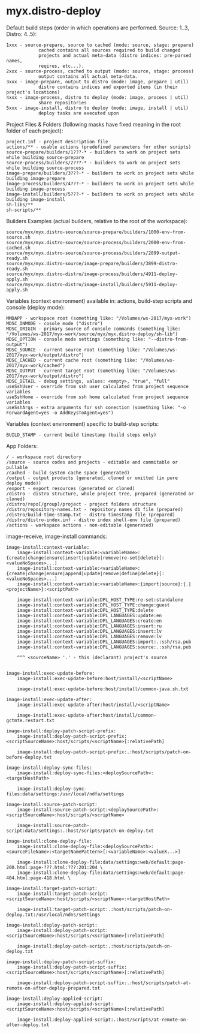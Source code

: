 # myx.distro-deploy

Default build steps (order in which operations are performed. Source: 1..3, Distro: 4..5):

	1xxx - source-prepare, source to cached (mode: source, stage: prepare) 
				cached contains all sources required to build changed 
				projects and actual meta-data (distro indices: pre-parsed names, 
				reqires, etc...).
	2xxx - source-process, cached to output (mode: source, stage: process)
				output contains all actual meta-data.
	3xxx - image-prepare, output to distro (mode: image, prepare | util)
				distro contains indices and exported items (in their project's locations)
	4xxx - image-process, distro to deploy (mode: image, process | util)
				share repositories
	5xxx - image-install, distro to deploy (mode: image, install | util)
				deploy tasks are executed upon


Project Files & Folders (following masks have fixed meaning in the root folder of each project):

	project.inf - project description file
	actions/** - usable actions (predefined parameters for other scripts)
	source-prepare/builders/1???-* - builders to work on project sets while building source-prepare
	source-process/builders/2???-* - builders to work on project sets while building source-process
	image-prepare/builders/3???-* - builders to work on project sets while building image-prepare
	image-process/builders/4???-* - builders to work on project sets while building image-process
	image-install/builders/5???-* - builders to work on project sets while building image-install
	sh-libs/**
	sh-scripts/**

Builders Examples (actual builders, relative to the root of the workspace):

	source/myx/myx.distro-source/source-prepare/builders/1000-env-from-source.sh
	source/myx/myx.distro-source/source-process/builders/2000-env-from-cached.sh
	source/myx/myx.distro-source/source-process/builders/2899-output-ready.sh
	source/myx/myx.distro-source/image-prepare/builders/3899-distro-ready.sh
	source/myx/myx.distro-distro/image-process/builders/4911-deploy-apply.sh
	source/myx/myx.distro-distro/image-install/builders/5911-deploy-apply.sh

Variables (context environment) available in: actions, build-step scripts and console (deploy mode):

	MMDAPP - workspace root (something like: "/Volumes/ws-2017/myx-work")
	MDSC_INMODE - cosole mode ("distro")
	MDSC_ORIGIN - primary source of console commands (something like: "/Volumes/ws-2017/myx-work/source/myx/myx.distro-deploy/sh-lib")
	MDSC_OPTION - console mode settings (something like: "--distro-from-output")
	MDSC_SOURCE - current source root (something like: "/Volumes/ws-2017/myx-work/output/distro")
	MDSC_CACHED - current cache root (something like: "/Volumes/ws-2017/myx-work/cached")
	MDSC_OUTPUT - current target root (something like: "/Volumes/ws-2017/myx-work/output/distro")
	MDSC_DETAIL - debug settings, values: <empty>, "true", "full"
	useSshUser - override from ssh user calculated from project sequence variables
	useSshHome - override from ssh home calculated from project sequence variables
	useSshArgs - extra arguments for ssh conection (something like: "-o ForwardAgent=yes -o AddKeysToAgent=yes")

Variables (context environment) specific to build-step scripts:

	BUILD_STAMP - current build timestamp (build steps only)

App Folders:

	/ - workspace root directory
	/source - source codes and projects - editable and commitable or pullable
	/cached - build system cache space (generated)
	/output - output products (generated, cloned or omitted (in pure deploy mode))
	/export - export resources (generated or cloned)
	/distro - distro structure, whole project tree, prepared (generated or cloned)
	/distro/repo[/group]/project - project folders structure
	/distro/repository-names.txt - repository names db file (prepared)
	/distro/build-time-stamp.txt - distro timestamp file (prepared)
	/distro/distro-index.inf - distro index shell-env file (prepared)
	/actions - workspace actions - non-editable (generated)

image-receive, image-install commands:

	image-install:context-variable:
		image-install:context-variable:<variableName>:{create|change|ensure|insert|update|remove|re-set|delete}[:<valueNoSpaces>...]
		image-install:context-variable:<variableName>:{create|change|ensure|append|update|remove|define|delete}[:<valueNoSpaces>...]
		image-install:context-variable:<variableName>:{import|source}:{.|<projectName>}:<scriptPath>

		image-install:context-variable:DPL_HOST_TYPE:re-set:standalone
		image-install:context-variable:DPL_HOST_TYPE:change:guest
		image-install:context-variable:DPL_HOST_TYPE:delete
		image-install:context-variable:DPL_LANGUAGES:update:en
		image-install:context-variable:DPL_LANGUAGES:create:en
		image-install:context-variable:DPL_LANGUAGES:insert:ru
		image-install:context-variable:DPL_LANGUAGES:insert:lv
		image-install:context-variable:DPL_LANGUAGES:remove:lv
		image-install:context-variable:DPL_LANGUAGES:import:.:ssh/rsa.pub
		image-install:context-variable:DPL_LANGUAGES:source:.:ssh/rsa.pub

		^^^ <sourceName> '.' - this (declarant) project's source


	image-install:exec-update-before:
		image-install:exec-update-before:host/install/<scriptName>
		
		image-install:exec-update-before:host/install/common-java.sh.txt

	image-install:exec-update-after:
		image-install:exec-update-after:host/install/<scriptName>
		
		image-install:exec-update-after:host/install/common-gctmte.restart.txt

	image-install:deploy-patch-script-prefix:
		image-install:deploy-patch-script-prefix:<scriptSourceName>:host/scripts/<scriptName>[:relativePath]

		image-install:deploy-patch-script-prefix:.:host/scripts/patch-on-before-deploy.txt

	image-install:deploy-sync-files:
		image-install:deploy-sync-files:<deploySourcePath>:<targetHostPath>

		image-install:deploy-sync-files:data/settings:/usr/local/ndfa/settings

	image-install:source-patch-script:
		image-install:source-patch-script:<deploySourcePath>:<scriptSourceName>:host/scripts/<scriptName>

		image-install:source-patch-script:data/settings:.:host/scripts/patch-on-deploy.txt

	image-install:clone-deploy-file:
		image-install:clone-deploy-file:<deploySourcePath>:<sourceFileName>:<targetNamePattern>[:<variableName>:<valueX...>]

		image-install:clone-deploy-file:data/settings:web/default:page-200.html:page-???.html:???:201:204 \
		image-install:clone-deploy-file:data/settings:web/default:page-404.html:page-418.html \

	image-install:target-patch-script:
		image-install:target-patch-script:<scriptSourceName>:host/scripts/<scriptName>:<targetHostPath>

		image-install:target-patch-script:.:host/scripts/patch-on-deploy.txt:/usr/local/ndns/settings

	image-install:deploy-patch-script:
		image-install:deploy-patch-script:<scriptSourceName>:host/scripts/<scriptName>[:relativePath]

		image-install:deploy-patch-script:.:host/scripts/patch-on-deploy.txt
	
	image-install:deploy-patch-script-suffix:
		image-install:deploy-patch-script-suffix:<scriptSourceName>:host/scripts/<scriptName>[:relativePath]

		image-install:deploy-patch-script-suffix:.:host/scripts/patch-at-remote-on-after-deploy-prepared.txt
	
	image-install:deploy-applied-script:
		image-install:deploy-applied-script:<scriptSourceName>:host/scripts/<scriptName>[:relativePath]

		image-install:deploy-applied-script:.:host/scripts/at-remote-on-after-deploy.txt
	